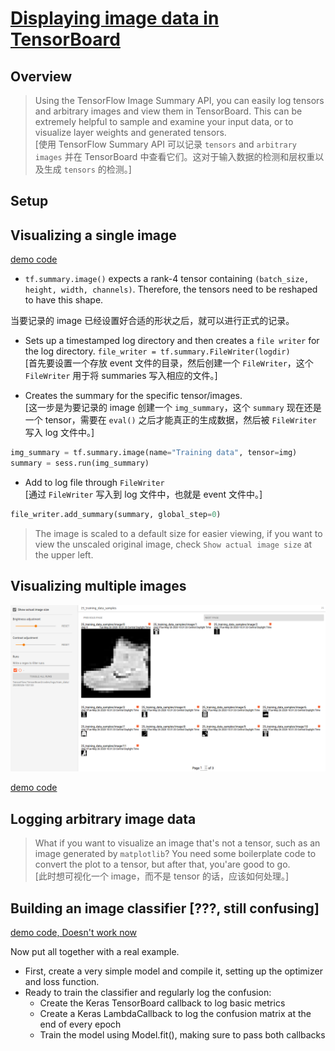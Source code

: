 # [Displaying image data in TensorBoard](https://www.tensorflow.org/tensorboard/image_summaries)

## Overview
> Using the TensorFlow Image Summary API, you can easily log tensors and arbitrary images and view them in TensorBoard. 
> This can be extremely helpful to sample and examine your input data, or to visualize layer weights and generated tensors.     
> [使用 TensorFlow Summary API 可以记录 `tensors` and `arbitrary images` 并在 TensorBoard 中查看它们。这对于输入数据的检测和层权重以及生成 `tensors` 的检测。]

## Setup

## Visualizing a single image
[demo code](codes/demo_0.py)

* `tf.summary.image()` expects a rank-4 tensor containing `(batch_size, height, width, channels)`. Therefore, the tensors need to be reshaped to have this shape.     

当要记录的 image 已经设置好合适的形状之后，就可以进行正式的记录。   
     
* Sets up a timestamped log directory and then creates a `file writer` for the log directory. `file_writer = tf.summary.FileWriter(logdir)`   
[首先要设置一个存放 event 文件的目录，然后创建一个 `FileWriter`，这个 `FileWriter` 用于将 summaries 写入相应的文件。]

* Creates the summary for the specific tensor/images.       
[这一步是为要记录的 image 创建一个 `img_summary`，这个 `summary` 现在还是一个 tensor，需要在 `eval()` 之后才能真正的生成数据，然后被 `FileWriter` 写入 log 文件中。]
```python
img_summary = tf.summary.image(name="Training data", tensor=img)
summary = sess.run(img_summary)
```

* Add to log file through `FileWriter`      
[通过 `FileWriter` 写入到 log 文件中，也就是 event 文件中。]
```python
file_writer.add_summary(summary, global_step=0)
```

> The image is scaled to a default size for easier viewing, if you want to view the unscaled original image, check `Show actual image size` at the upper left.


## Visualizing multiple images
![Visualize multiple images](images/tensorboard_ex1.png)

[demo code](codes/demo_0.py)

## Logging arbitrary image data
> What if you want to visualize an image that's not a tensor, such as an image generated by `matplotlib`? You need some boilerplate code to convert the plot to a tensor, but after that, you'are good to go.       
> [此时想可视化一个 image，而不是 tensor 的话，应该如何处理。]

## Building an image classifier [???, still confusing]
[demo code, Doesn't work now](codes/demo_1.py)

Now put all together with a real example.
* First, create a very simple model and compile it, setting up the optimizer and loss function.
* Ready to train the classifier and regularly log the confusion:
    * Create the Keras TensorBoard callback to log basic metrics
    * Create a Keras LambdaCallback to log the confusion matrix at the end of every epoch
    * Train the model using Model.fit(), making sure to pass both callbacks

















